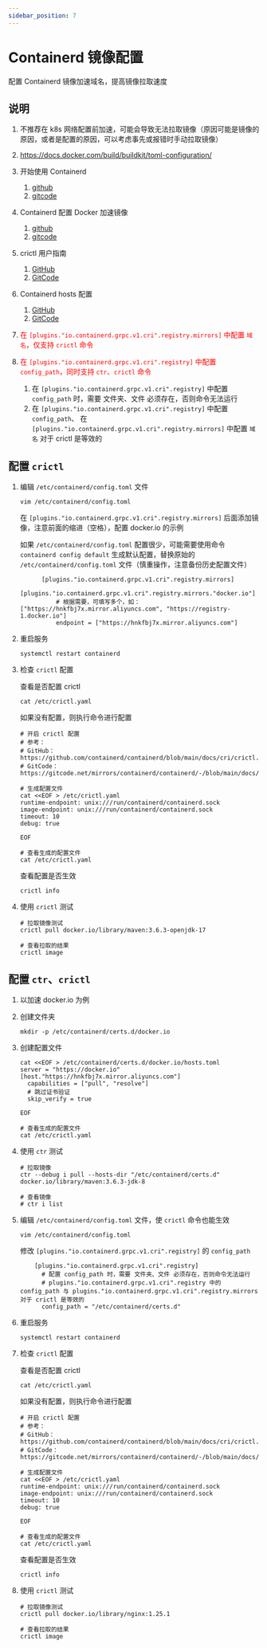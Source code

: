 ```yaml
---
sidebar_position: 7
---
```


# Containerd 镜像配置

配置 Containerd 镜像加速域名，提高镜像拉取速度

## 说明

1. 不推荐在 k8s 网络配置前加速，可能会导致无法拉取镜像（原因可能是镜像的原因，或者是配置的原因，可以考虑事先或报错时手动拉取镜像）
2. https://docs.docker.com/build/buildkit/toml-configuration/
3. 开始使用 Containerd
    1. [github](https://github.com/containerd/containerd/blob/main/docs/getting-started.md)
    2. [gitcode](https://gitcode.net/mirrors/containerd/containerd/-/blob/main/docs/getting-started.md)
4. Containerd 配置 Docker 加速镜像
    1. [github](https://github.com/containerd/containerd/blob/main/docs/cri/registry.md)
    2. [gitcode](https://gitcode.net/mirrors/containerd/containerd/-/blob/main/docs/cri/registry.md)
5. crictl 用户指南
    1. [GitHub](https://github.com/containerd/containerd/blob/main/docs/cri/crictl.md)
    2. [GitCode](https://gitcode.net/mirrors/containerd/containerd/-/blob/main/docs/cri/crictl.md)
6. Containerd hosts 配置
    1. [GitHub](https://github.com/containerd/containerd/blob/main/docs/hosts.md)
    2. [GitCode](https://gitcode.net/mirrors/containerd/containerd/-/blob/main/docs/hosts.md)

7. <font color="red">在 `[plugins."io.containerd.grpc.v1.cri".registry.mirrors]` 中配置 `域名`，仅支持 `crictl`
   命令</font>
8. <font color="red">在 `[plugins."io.containerd.grpc.v1.cri".registry]` 中配置 `config_path`，同时支持 `ctr`、`crictl`
   命令</font>
    1. 在 `[plugins."io.containerd.grpc.v1.cri".registry]` 中配置 `config_path` 时，需要 文件夹、文件 必须存在，否则命令无法运行
    2. 在 `[plugins."io.containerd.grpc.v1.cri".registry]` 中配置 `config_path`、
       在 `[plugins."io.containerd.grpc.v1.cri".registry.mirrors]` 中配置 `域名` 对于 crictl 是等效的

## 配置 `crictl`

1. 编辑 `/etc/containerd/config.toml` 文件

    ```shell
    vim /etc/containerd/config.toml
    ```

   在 `[plugins."io.containerd.grpc.v1.cri".registry.mirrors]` 后面添加镜像，注意前面的缩进（空格），配置 docker.io 的示例

   如果 `/etc/containerd/config.toml` 配置很少，可能需要使用命令 `containerd config default`
   生成默认配置，替换原始的 `/etc/containerd/config.toml` 文件（慎重操作，注意备份历史配置文件）

    ```shell
          [plugins."io.containerd.grpc.v1.cri".registry.mirrors]
            [plugins."io.containerd.grpc.v1.cri".registry.mirrors."docker.io"]
              # 根据需要，可填写多个，如：["https://hnkfbj7x.mirror.aliyuncs.com", "https://registry-1.docker.io"]
              endpoint = ["https://hnkfbj7x.mirror.aliyuncs.com"]
    ```

2. 重启服务

    ```shell
    systemctl restart containerd
    ```

3. 检查 `crictl` 配置

   查看是否配置 crictl
    ```shell
    cat /etc/crictl.yaml
    ```

   如果没有配置，则执行命令进行配置
    ```shell
    # 开启 crictl 配置
    # 参考：
    # GitHub：https://github.com/containerd/containerd/blob/main/docs/cri/crictl.md
    # GitCode：https://gitcode.net/mirrors/containerd/containerd/-/blob/main/docs/cri/crictl.md
    
    # 生成配置文件
    cat <<EOF > /etc/crictl.yaml
    runtime-endpoint: unix:///run/containerd/containerd.sock
    image-endpoint: unix:///run/containerd/containerd.sock
    timeout: 10
    debug: true
    
    EOF
    
    # 查看生成的配置文件
    cat /etc/crictl.yaml
    ```

   查看配置是否生效
    ```shell
    crictl info
    ```

4. 使用 `crictl` 测试

    ```shell
    # 拉取镜像测试
    crictl pull docker.io/library/maven:3.6.3-openjdk-17
    
    # 查看拉取的结果
    crictl image
    ```

## 配置 `ctr`、`crictl`

1. 以加速 docker.io 为例

2. 创建文件夹

    ```shell
    mkdir -p /etc/containerd/certs.d/docker.io
    ```

3. 创建配置文件

    ```shell
    cat <<EOF > /etc/containerd/certs.d/docker.io/hosts.toml
    server = "https://docker.io"
    [host."https://hnkfbj7x.mirror.aliyuncs.com"]
      capabilities = ["pull", "resolve"]
      # 跳过证书验证
      skip_verify = true
    
    EOF
    
    # 查看生成的配置文件
    cat /etc/crictl.yaml
    ```

4. 使用 `ctr` 测试

    ```shell
    # 拉取镜像
    ctr --debug i pull --hosts-dir "/etc/containerd/certs.d" docker.io/library/maven:3.6.3-jdk-8
    
    # 查看镜像
    # ctr i list
    ```

5. 编辑 `/etc/containerd/config.toml` 文件，使 `crictl` 命令也能生效

    ```shell
    vim /etc/containerd/config.toml
    ```

   修改 `[plugins."io.containerd.grpc.v1.cri".registry]` 的 `config_path`

    ```shell
        [plugins."io.containerd.grpc.v1.cri".registry]
          # 配置 config_path 时，需要 文件夹、文件 必须存在，否则命令无法运行
          # plugins."io.containerd.grpc.v1.cri".registry 中的 config_path 与 plugins."io.containerd.grpc.v1.cri".registry.mirrors 对于 crictl 是等效的
          config_path = "/etc/containerd/certs.d"
    ```

6. 重启服务

    ```shell
    systemctl restart containerd
    ```

7. 检查 `crictl` 配置

   查看是否配置 crictl
    ```shell
    cat /etc/crictl.yaml
    ```

   如果没有配置，则执行命令进行配置
    ```shell
    # 开启 crictl 配置
    # 参考：
    # GitHub：https://github.com/containerd/containerd/blob/main/docs/cri/crictl.md
    # GitCode：https://gitcode.net/mirrors/containerd/containerd/-/blob/main/docs/cri/crictl.md
    
    # 生成配置文件
    cat <<EOF > /etc/crictl.yaml
    runtime-endpoint: unix:///run/containerd/containerd.sock
    image-endpoint: unix:///run/containerd/containerd.sock
    timeout: 10
    debug: true
    
    EOF
    
    # 查看生成的配置文件
    cat /etc/crictl.yaml
    ```

   查看配置是否生效
    ```shell
    crictl info
    ```

8. 使用 `crictl` 测试

    ```shell
    # 拉取镜像测试
    crictl pull docker.io/library/nginx:1.25.1
    
    # 查看拉取的结果
    crictl image
    ```
